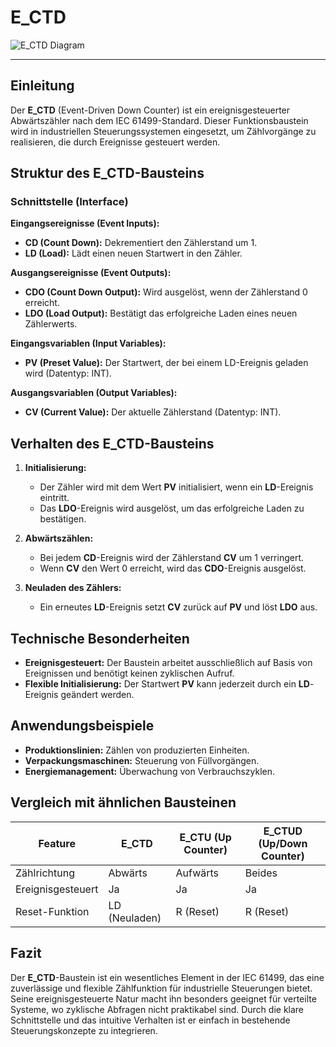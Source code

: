 # E\_CTD

![E_CTD Diagram](https://user-images.githubusercontent.com/113907528/204893284-f9e75568-aeeb-4000-b4eb-2b0a7ef18187.png)  

* * * * * * * * * *  

## Einleitung  
Der **E_CTD** (Event-Driven Down Counter) ist ein ereignisgesteuerter Abwärtszähler nach dem IEC 61499-Standard. Dieser Funktionsbaustein wird in industriellen Steuerungssystemen eingesetzt, um Zählvorgänge zu realisieren, die durch Ereignisse gesteuert werden.  

## Struktur des E_CTD-Bausteins  

### Schnittstelle (Interface)  

**Eingangsereignisse (Event Inputs):**  
- **CD (Count Down):** Dekrementiert den Zählerstand um 1.  
- **LD (Load):** Lädt einen neuen Startwert in den Zähler.  

**Ausgangsereignisse (Event Outputs):**  
- **CDO (Count Down Output):** Wird ausgelöst, wenn der Zählerstand 0 erreicht.  
- **LDO (Load Output):** Bestätigt das erfolgreiche Laden eines neuen Zählerwerts.  

**Eingangsvariablen (Input Variables):**  
- **PV (Preset Value):** Der Startwert, der bei einem LD-Ereignis geladen wird (Datentyp: INT).  

**Ausgangsvariablen (Output Variables):**  
- **CV (Current Value):** Der aktuelle Zählerstand (Datentyp: INT).  

## Verhalten des E_CTD-Bausteins  

1. **Initialisierung:**  
   - Der Zähler wird mit dem Wert **PV** initialisiert, wenn ein **LD**-Ereignis eintritt.  
   - Das **LDO**-Ereignis wird ausgelöst, um das erfolgreiche Laden zu bestätigen.  

2. **Abwärtszählen:**  
   - Bei jedem **CD**-Ereignis wird der Zählerstand **CV** um 1 verringert.  
   - Wenn **CV** den Wert 0 erreicht, wird das **CDO**-Ereignis ausgelöst.  

3. **Neuladen des Zählers:**  
   - Ein erneutes **LD**-Ereignis setzt **CV** zurück auf **PV** und löst **LDO** aus.  

## Technische Besonderheiten  
- **Ereignisgesteuert:** Der Baustein arbeitet ausschließlich auf Basis von Ereignissen und benötigt keinen zyklischen Aufruf.  
- **Flexible Initialisierung:** Der Startwert **PV** kann jederzeit durch ein **LD**-Ereignis geändert werden.  

## Anwendungsbeispiele  
- **Produktionslinien:** Zählen von produzierten Einheiten.  
- **Verpackungsmaschinen:** Steuerung von Füllvorgängen.  
- **Energiemanagement:** Überwachung von Verbrauchszyklen.  

## Vergleich mit ähnlichen Bausteinen  

| Feature          | E_CTD             | E_CTU (Up Counter) | E_CTUD (Up/Down Counter) |  
|------------------|-------------------|--------------------|--------------------------|  
| Zählrichtung     | Abwärts           | Aufwärts           | Beides                   |  
| Ereignisgesteuert| Ja                | Ja                 | Ja                       |  
| Reset-Funktion   | LD (Neuladen)     | R (Reset)          | R (Reset)                |  

## Fazit  
Der **E_CTD**-Baustein ist ein wesentliches Element in der IEC 61499, das eine zuverlässige und flexible Zählfunktion für industrielle Steuerungen bietet. Seine ereignisgesteuerte Natur macht ihn besonders geeignet für verteilte Systeme, wo zyklische Abfragen nicht praktikabel sind. Durch die klare Schnittstelle und das intuitive Verhalten ist er einfach in bestehende Steuerungskonzepte zu integrieren.
